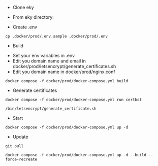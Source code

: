 * Clone eky


* From eky directory:


* Create .env


`cp .docker/prod/.env.sample .docker/prod/.env`


* Build

- Set your env variables in .env
- Edit you domain name and email in docker/prod/letsencrypt/generate_certificates.sh
- Edit you domain name in docker/prod/nginx.conf 


`docker compose -f docker/prod/docker-compose.yml build`


* Generate certificates


`docker compose -f docker/prod/docker-compose.yml run certbot`


`/bin/letsencrypt/generate_certificate.sh`


* Start 


`docker compose -f docker/prod/docker-compose.yml up -d`


* Update


`git pull`


`docker compose -f docker/prod/docker-compose.yml up -d --build --force-recreate`


